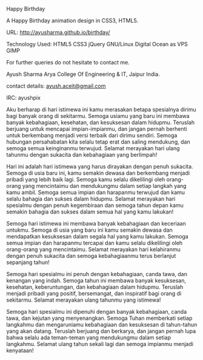 Happy Birthday

A Happy Birthday animation design in CSS3, HTML5.

URL: http://ayusharma.github.io/birthday/

Technology Used: HTML5 CSS3 jQuery  GNU/Linux Digital Ocean as VPS GIMP

For further queries do not hesitate to contact me.

Ayush Sharma Arya College Of Engineering & IT, Jaipur India.

contact details: ayush.aceit@gmail.com

IRC: ayushpix



Aku berharap di hari istimewa ini kamu merasakan betapa spesialnya dirimu bagi banyak orang di sekitarmu. Semoga usiamu yang baru ini membawa banyak kebahagiaan, kesehatan, dan kesuksesan dalam hidupmu. Teruslah berjuang untuk mencapai impian-impianmu, dan jangan pernah berhenti untuk berkembang menjadi versi terbaik dari dirimu sendiri. Semoga hubungan persahabatan kita selalu tetap erat dan saling mendukung, dan semoga semua keinginanmu terwujud. Selamat merayakan hari ulang tahunmu dengan sukacita dan kebahagiaan yang berlimpah!

Hari ini adalah hari istimewa yang harus dirayakan dengan penuh sukacita. Semoga di usia baru ini, kamu semakin dewasa dan berkembang menjadi pribadi yang lebih baik lagi. Semoga kamu selalu dikelilingi oleh orang-orang yang mencintaimu dan mendukungmu dalam setiap langkah yang kamu ambil. Semoga semua impian dan harapanmu terwujud dan kamu selalu bahagia dan sukses dalam hidupmu. Selamat merayakan hari spesialmu dengan penuh kegembiraan dan semoga tahun depan kamu semakin bahagia dan sukses dalam semua hal yang kamu lakukan!

Semoga hari istimewa ini membawa banyak kebahagiaan dan keceriaan untukmu. Semoga di usia yang baru ini kamu semakin dewasa dan mendapatkan kesuksesan dalam segala hal yang kamu lakukan. Semoga semua impian dan harapanmu tercapai dan kamu selalu dikelilingi oleh orang-orang yang mencintaimu. Selamat merayakan hari kelahiranmu dengan penuh sukacita dan semoga kebahagiaanmu terus berlanjut sepanjang tahun!

Semoga hari spesialmu ini penuh dengan kebahagiaan, canda tawa, dan kenangan yang indah. Semoga tahun ini membawa banyak kesuksesan, kesehatan, keberuntungan, dan kebahagiaan dalam hidupmu. Teruslah menjadi pribadi yang positif, bersemangat, dan inspiratif bagi orang di sekitarmu. Selamat merayakan ulang tahunmu yang istimewa!

Semoga hari spesialmu ini dipenuhi dengan banyak kebahagiaan, canda tawa, dan kejutan yang menyenangkan. Semoga Tuhan memberkati setiap langkahmu dan mengaruniamu kebahagiaan dan kesuksesan di tahun-tahun yang akan datang. Teruslah berjuang dan berkarya, dan jangan pernah lupa bahwa selalu ada teman-teman yang mendukungmu dalam setiap langkahmu. Selamat ulang tahun sekali lagi dan semoga impianmu menjadi kenyataan!